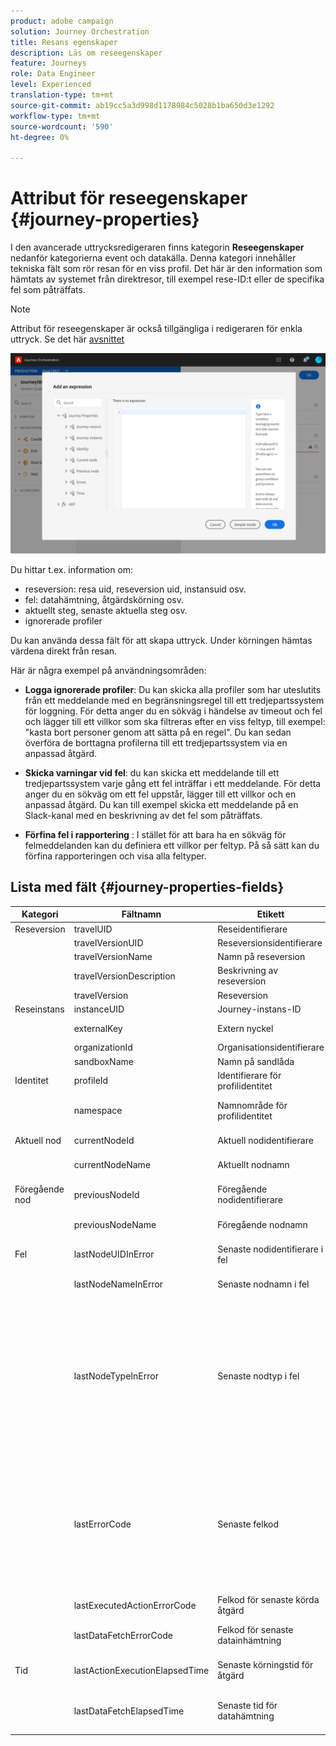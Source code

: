 ```yaml
---
product: adobe campaign
solution: Journey Orchestration
title: Resans egenskaper
description: Läs om reseegenskaper
feature: Journeys
role: Data Engineer
level: Experienced
translation-type: tm+mt
source-git-commit: ab19cc5a3d998d1178984c5028b1ba650d3e1292
workflow-type: tm+mt
source-wordcount: '590'
ht-degree: 0%

---
```



# Attribut för reseegenskaper {#journey-properties}

I den avancerade uttrycksredigeraren finns kategorin **Reseegenskaper** nedanför kategorierna event och datakälla. Denna kategori innehåller tekniska fält som rör resan för en viss profil. Det här är den information som hämtats av systemet från direktresor, till exempel rese-ID:t eller de specifika fel som påträffats.

>[!NOTE]
>
>Attribut för reseegenskaper är också tillgängliga i redigeraren för enkla uttryck. Se det här [avsnittet](../building-journeys/condition-activity.md#about_condition)

![](../assets/journey-properties.png)

Du hittar t.ex. information om:

* reseversion: resa uid, reseversion uid, instansuid osv.
* fel: datahämtning, åtgärdskörning osv.
* aktuellt steg, senaste aktuella steg osv.
* ignorerade profiler

Du kan använda dessa fält för att skapa uttryck. Under körningen hämtas värdena direkt från resan.

Här är några exempel på användningsområden:

* **Logga ignorerade profiler**: Du kan skicka alla profiler som har uteslutits från ett meddelande med en begränsningsregel till ett tredjepartssystem för loggning. För detta anger du en sökväg i händelse av timeout och fel och lägger till ett villkor som ska filtreras efter en viss feltyp, till exempel: &quot;kasta bort personer genom att sätta på en regel&quot;. Du kan sedan överföra de borttagna profilerna till ett tredjepartssystem via en anpassad åtgärd.

* **Skicka varningar vid fel**: du kan skicka ett meddelande till ett tredjepartssystem varje gång ett fel inträffar i ett meddelande. För detta anger du en sökväg om ett fel uppstår, lägger till ett villkor och en anpassad åtgärd. Du kan till exempel skicka ett meddelande på en Slack-kanal med en beskrivning av det fel som påträffats.

* **Förfina fel i rapportering** : I stället för att bara ha en sökväg för felmeddelanden kan du definiera ett villkor per feltyp. På så sätt kan du förfina rapporteringen och visa alla feltyper.

## Lista med fält {#journey-properties-fields}

| Kategori | Fältnamn | Etikett | Beskrivning |
|---|---|---|------------|
| Reseversion | travelUID | Reseidentifierare |  |
|  | travelVersionUID | Reseversionsidentifierare |  |
|  | travelVersionName | Namn på reseversion |  |
|  | travelVersionDescription | Beskrivning av reseversion |  |
|  | travelVersion | Reseversion |  |
| Reseinstans | instanceUID | Journey-instans-ID | ID för instansen |
|  | externalKey | Extern nyckel | Individuell identifierare som utlöser resan |
|  | organizationId | Organisationsidentifierare | Varumärkesorganisation |
|  | sandboxName | Namn på sandlåda | Namn på sandlådan |
| Identitet | profileId | Identifierare för profilidentitet | Identifierare för profilen i resan |
|  | namespace | Namnområde för profilidentitet | Profilens namnområde under resan (exempel: ECID) |
| Aktuell nod | currentNodeId | Aktuell nodidentifierare | Identifierare för den aktuella aktiviteten (nod) |
|  | currentNodeName | Aktuellt nodnamn | Namn på aktuell aktivitet (nod) |
| Föregående nod | previousNodeId | Föregående nodidentifierare | Identifierare för föregående aktivitet (nod) |
|  | previousNodeName | Föregående nodnamn | Namn på föregående aktivitet (nod) |
| Fel | lastNodeUIDInError | Senaste nodidentifierare i fel | Identifierare för den senaste aktiviteten (nod) vid fel |
|  | lastNodeNameInError | Senaste nodnamn i fel | Namn på den senaste aktiviteten (nod) med fel |
|  | lastNodeTypeInError | Senaste nodtyp i fel | Feltyp för den senaste aktiviteten (nod). Möjliga typer:<ul><li>Händelser: Händelser, reaktioner, SQ (exempel: Segmentkvalificering)</li><li>Flödeskontroll: Slut, Villkor, Vänta</li><li>Funktionsmakron: ACS-åtgärder, Jump, Custom Action</li></ul> |
|  | lastErrorCode | Senaste felkod | Felkod för den senaste aktiviteten (nod). Möjliga fel: <ul><li>HTTP-felkoder</li><li>mappad</li><li>timedOut</li><li>fel (exempel: standard om ett oväntat fel inträffar. Ska inte/mycket sällan inträffa)</li></ul> |
|  | lastExecutedActionErrorCode | Felkod för senaste körda åtgärd | Felkod för den senaste felåtgärden |
|  | lastDataFetchErrorCode | Felkod för senaste datainhämtning | Felkod för den senaste datahämtningen från datakällor |
| Tid | lastActionExecutionElapsedTime | Senaste körningstid för åtgärd | Tid som har använts för att köra den senaste åtgärden |
|  | lastDataFetchElapsedTime | Senaste tid för datahämtning | Den tid som har använts för att köra den senaste datahämtningen från datakällor |
